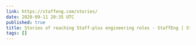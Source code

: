 ```yaml
---
link: https://staffeng.com/stories/
date: 2020-09-11 20:35 UTC
published: true
title: Stories of reaching Staff-plus engineering roles - StaffEng | StaffEng
tags: []
---
```



